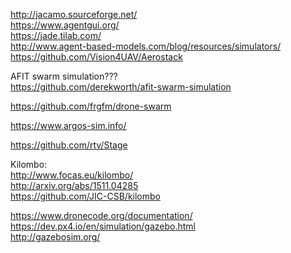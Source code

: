 http://jacamo.sourceforge.net/      
https://www.agentgui.org/      
https://jade.tilab.com/      
http://www.agent-based-models.com/blog/resources/simulators/    
https://github.com/Vision4UAV/Aerostack    

AFIT swarm simulation???    
https://github.com/derekworth/afit-swarm-simulation    

https://github.com/frgfm/drone-swarm    

https://www.argos-sim.info/    

https://github.com/rtv/Stage    

Kilombo:    
http://www.focas.eu/kilombo/    
http://arxiv.org/abs/1511.04285    
https://github.com/JIC-CSB/kilombo    

https://www.dronecode.org/documentation/    
https://dev.px4.io/en/simulation/gazebo.html    
http://gazebosim.org/    
